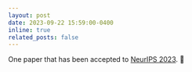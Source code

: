 ```yaml
---
layout: post
date: 2023-09-22 15:59:00-0400
inline: true
related_posts: false
---
```

One paper that has been accepted to [NeurIPS 2023](https://nips.cc/). 🎉
